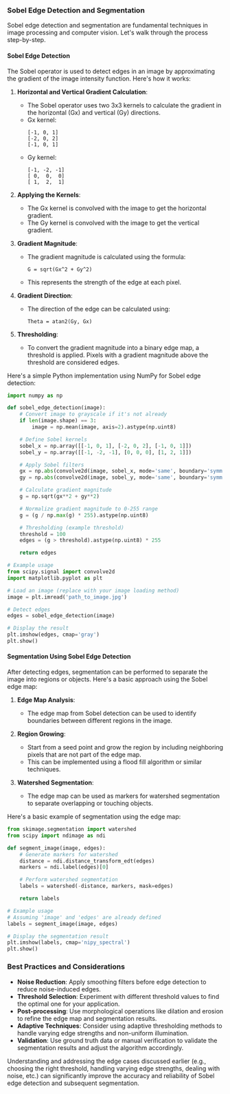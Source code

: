 ### Sobel Edge Detection and Segmentation

Sobel edge detection and segmentation are fundamental techniques in image processing and computer vision. Let's walk through the process step-by-step.

#### Sobel Edge Detection

The Sobel operator is used to detect edges in an image by approximating the gradient of the image intensity function. Here's how it works:

1. **Horizontal and Vertical Gradient Calculation**:
   - The Sobel operator uses two 3x3 kernels to calculate the gradient in the horizontal (Gx) and vertical (Gy) directions.
   - Gx kernel: 
     ```
     [-1, 0, 1]
     [-2, 0, 2]
     [-1, 0, 1]
     ```
   - Gy kernel: 
     ```
     [-1, -2, -1]
     [ 0,  0,  0]
     [ 1,  2,  1]
     ```

2. **Applying the Kernels**:
   - The Gx kernel is convolved with the image to get the horizontal gradient.
   - The Gy kernel is convolved with the image to get the vertical gradient.

3. **Gradient Magnitude**:
   - The gradient magnitude is calculated using the formula: 
     ```
     G = sqrt(Gx^2 + Gy^2)
     ```
   - This represents the strength of the edge at each pixel.

4. **Gradient Direction**:
   - The direction of the edge can be calculated using: 
     ```
     Theta = atan2(Gy, Gx)
     ```

5. **Thresholding**:
   - To convert the gradient magnitude into a binary edge map, a threshold is applied. Pixels with a gradient magnitude above the threshold are considered edges.

Here's a simple Python implementation using NumPy for Sobel edge detection:

```python
import numpy as np

def sobel_edge_detection(image):
    # Convert image to grayscale if it's not already
    if len(image.shape) == 3:
        image = np.mean(image, axis=2).astype(np.uint8)

    # Define Sobel kernels
    sobel_x = np.array([[-1, 0, 1], [-2, 0, 2], [-1, 0, 1]])
    sobel_y = np.array([[-1, -2, -1], [0, 0, 0], [1, 2, 1]])

    # Apply Sobel filters
    gx = np.abs(convolve2d(image, sobel_x, mode='same', boundary='symm'))
    gy = np.abs(convolve2d(image, sobel_y, mode='same', boundary='symm'))

    # Calculate gradient magnitude
    g = np.sqrt(gx**2 + gy**2)

    # Normalize gradient magnitude to 0-255 range
    g = (g / np.max(g) * 255).astype(np.uint8)

    # Thresholding (example threshold)
    threshold = 100
    edges = (g > threshold).astype(np.uint8) * 255

    return edges

# Example usage
from scipy.signal import convolve2d
import matplotlib.pyplot as plt

# Load an image (replace with your image loading method)
image = plt.imread('path_to_image.jpg')

# Detect edges
edges = sobel_edge_detection(image)

# Display the result
plt.imshow(edges, cmap='gray')
plt.show()
```

#### Segmentation Using Sobel Edge Detection

After detecting edges, segmentation can be performed to separate the image into regions or objects. Here's a basic approach using the Sobel edge map:

1. **Edge Map Analysis**:
   - The edge map from Sobel detection can be used to identify boundaries between different regions in the image.

2. **Region Growing**:
   - Start from a seed point and grow the region by including neighboring pixels that are not part of the edge map.
   - This can be implemented using a flood fill algorithm or similar techniques.

3. **Watershed Segmentation**:
   - The edge map can be used as markers for watershed segmentation to separate overlapping or touching objects.

Here's a basic example of segmentation using the edge map:

```python
from skimage.segmentation import watershed
from scipy import ndimage as ndi

def segment_image(image, edges):
    # Generate markers for watershed
    distance = ndi.distance_transform_edt(edges)
    markers = ndi.label(edges)[0]

    # Perform watershed segmentation
    labels = watershed(-distance, markers, mask=edges)

    return labels

# Example usage
# Assuming 'image' and 'edges' are already defined
labels = segment_image(image, edges)

# Display the segmentation result
plt.imshow(labels, cmap='nipy_spectral')
plt.show()
```

### Best Practices and Considerations

- **Noise Reduction**: Apply smoothing filters before edge detection to reduce noise-induced edges.
- **Threshold Selection**: Experiment with different threshold values to find the optimal one for your application.
- **Post-processing**: Use morphological operations like dilation and erosion to refine the edge map and segmentation results.
- **Adaptive Techniques**: Consider using adaptive thresholding methods to handle varying edge strengths and non-uniform illumination.
- **Validation**: Use ground truth data or manual verification to validate the segmentation results and adjust the algorithm accordingly.

Understanding and addressing the edge cases discussed earlier (e.g., choosing the right threshold, handling varying edge strengths, dealing with noise, etc.) can significantly improve the accuracy and reliability of Sobel edge detection and subsequent segmentation.

